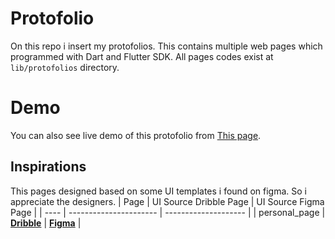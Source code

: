 # Protofolio

On this repo i insert my protofolios.
This contains multiple web pages which programmed with Dart and Flutter SDK.
All pages codes exist at `lib/protofolios` directory.

# Demo

You can also see live demo of this protofolio from [This page](https://github.io/).

## Inspirations

This pages designed based on some UI templates i found on figma. So i appreciate the designers.
| Page | UI Source Dribble Page | UI Source Figma Page | 
| ---- | ---------------------- | -------------------- |
| personal_page | __[Dribble](https://dribbble.com/shots/24335796-BankDash-Dashboard-UI-Kit-Admin-Template-Dashboard)__ | __[Figma](https://www.figma.com/community/file/1323695683687017923)__ |
